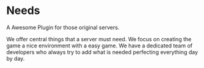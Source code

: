 Needs
=====

A Awesome Plugin for those original servers.

We offer central things that a server must need. We focus on creating the game a nice environment with a easy game. 
We have a dedicated team of developers who always try to add what is needed perfecting everything day by day. 
